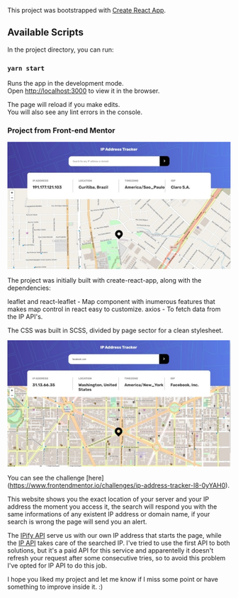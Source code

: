 This project was bootstrapped with [Create React App](https://github.com/facebook/create-react-app).

## Available Scripts

In the project directory, you can run:

### `yarn start`

Runs the app in the development mode.<br />
Open [http://localhost:3000](http://localhost:3000) to view it in the browser.

The page will reload if you make edits.<br />
You will also see any lint errors in the console.

### Project from Front-end Mentor

![homepage](https://github.com/vitorhfs/IP-address-tracker/blob/main/src/images/screenshot%20(1).jpg?raw=true)

The project was initially built with create-react-app, along with the dependencies: 

leaflet and react-leaflet - Map component with inumerous features that makes map control in react easy to customize.
axios - To fetch data from the IP API's.

The CSS was built in SCSS, divided by page sector for a clean stylesheet.

![search result](https://github.com/vitorhfs/IP-address-tracker/blob/main/src/images/screenshot%20(2).jpg?raw=true)

You can see the challenge [here] (https://www.frontendmentor.io/challenges/ip-address-tracker-I8-0yYAH0).

This website shows you the exact location of your server and your IP address the moment you access it, the search will respond you with the same informations of any existent IP address or domain name, if your search is wrong the page will send you an alert.

The [IPify API](https://www.ipify.org/) serve us with our own IP address that starts the page, while the [IP API](http://ip-api.com) takes care of the searched IP. I've tried to use the first API to both solutions, but it's a paid API for this service and apparentelly it doesn't refresh your request after some consecutive tries, so to avoid this problem I've opted for IP API to do this job.

I hope you liked my project and let me know if I miss some point or have something to improve inside it. :)